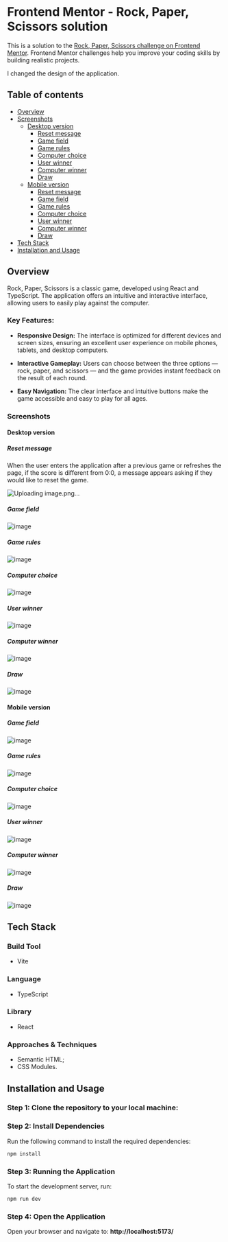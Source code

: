 # Frontend Mentor - Rock, Paper, Scissors solution

This is a solution to the [Rock, Paper, Scissors challenge on Frontend Mentor](https://www.frontendmentor.io/challenges/rock-paper-scissors-game-pTgwgvgH). Frontend Mentor challenges help you improve your coding skills by building realistic projects. 

I changed the design of the application.

## Table of contents

- [Overview](#overview)
- [Screenshots](#screenshots)
  - [Desktop version](#desktop-version)
    - [Reset message](#desktop-reset-message)
    - [Game field](#desktop-game-field)
    - [Game rules](#desktop-game-rules)
    - [Computer choice](#desktop-computer-choice)
    - [User winner](#desktop-user-winner)
    - [Computer winner](#desktop-computer-winner)
    - [Draw](#desktop-draw)
  - [Mobile version](#mobile-version)
    - [Reset message](#mobile-reset-message)
    - [Game field](#mobile-game-field)
    - [Game rules](#mobile-game-rules)
    - [Computer choice](#mobile-computer-choice)
    - [User winner](#mobile-user-winner)
    - [Computer winner](#mobile-computer-winner)
    - [Draw](#mobile-draw)
- [Tech Stack](#tech-stack)
- [Installation and Usage](#installation-and-usage)

## Overview

Rock, Paper, Scissors is a classic game, developed using React and TypeScript. The application offers an intuitive and interactive interface, allowing users to easily play against the computer.

### Key Features:

- **Responsive Design:** The interface is optimized for different devices and screen sizes, ensuring an excellent user experience on mobile phones, tablets, and desktop computers.

- **Interactive Gameplay:** Users can choose between the three options — rock, paper, and scissors — and the game provides instant feedback on the result of each round.

- **Easy Navigation:** The clear interface and intuitive buttons make the game accessible and easy to play for all ages.

### Screenshots

#### Desktop version

##### Reset message
<a id="desktop-reset-message"></a>
When the user enters the application after a previous game or refreshes the page, if the score is different from 0:0, a message appears asking if they would like to reset the game.

![Uploading image.png…]()
##### Game field
<a id="desktop-game-field"></a>

![image](https://github.com/user-attachments/assets/a3ae5a45-c75f-44d8-a90d-8600754a1427)
##### Game rules
<a id="desktop-game-rules"></a>

![image](https://github.com/user-attachments/assets/06e428ad-9278-4f17-a8c2-6c449d034032)
##### Computer choice
<a id="desktop-computer-choice"></a>

![image](https://github.com/user-attachments/assets/fa76d07d-c58d-4dd5-9d0e-f53c1e3de0b0)
##### User winner
<a id="desktop-user-winner"></a>

![image](https://github.com/user-attachments/assets/de7a26ba-4d70-467b-93ea-4912ddcd1d0e)
##### Computer winner
<a id="desktop-computer-winner"></a>

![image](https://github.com/user-attachments/assets/5a971a67-1cab-46e2-aa4b-d8936b5b96e3)
##### Draw
<a id="desktop-draw"></a>

![image](https://github.com/user-attachments/assets/f9a6c9a5-fe2c-47f4-8d9b-bf68e24ed38f)

#### Mobile version

##### Game field
<a id="mobile-game-field"></a>

![image](https://github.com/user-attachments/assets/ffa9e8b1-9554-4eba-b307-85d3ba819b7d)
##### Game rules
<a id="mobile-game-rules"></a>

![image](https://github.com/user-attachments/assets/76480838-bef7-4cf0-b082-7af12b4f2a14)
##### Computer choice
<a id="mobile-computer-choice"></a>

![image](https://github.com/user-attachments/assets/0af9ec0e-998c-4ffa-8cb1-b95b52aeeb6d)
##### User winner
<a id="mobile-user-winner"></a>

![image](https://github.com/user-attachments/assets/fbd5232a-1a51-48d7-9dd0-8722cb896d1a)
##### Computer winner
<a id="mobile-computer-winner"></a>

![image](https://github.com/user-attachments/assets/0b141574-d950-46d2-8152-75fbffaccd4e)
##### Draw
<a id="mobile-draw"></a>

![image](https://github.com/user-attachments/assets/cfd0b74f-acfb-4933-8d38-4d4116e2875d)

## Tech Stack

### Build Tool
- Vite

### Language
- TypeScript

### Library
- React

### Approaches & Techniques
- Semantic HTML;
- CSS Modules.

## Installation and Usage
### Step 1: Clone the repository to your local machine:
### Step 2: Install Dependencies
Run the following command to install the required dependencies:

```bash
npm install
```
### Step 3: Running the Application
To start the development server, run:

```bash
npm run dev
```
### Step 4: Open the Application
Open your browser and navigate to: 
**http://localhost:5173/**



